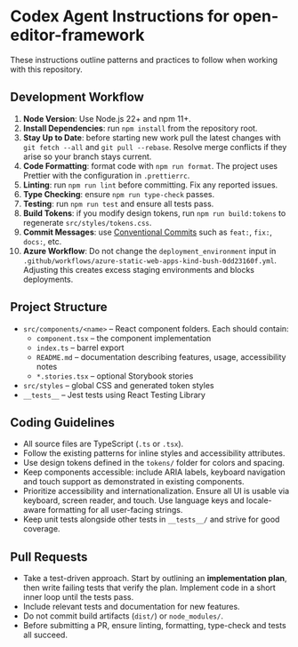 # Codex Agent Instructions for open-editor-framework

These instructions outline patterns and practices to follow when working with this repository.

## Development Workflow

1. **Node Version**: Use Node.js 22+ and npm 11+.
2. **Install Dependencies**: run `npm install` from the repository root.
3. **Stay Up to Date**: before starting new work pull the latest changes with
   `git fetch --all` and `git pull --rebase`. Resolve merge conflicts if they
   arise so your branch stays current.
4. **Code Formatting**: format code with `npm run format`. The project uses Prettier with the configuration in `.prettierrc`.
5. **Linting**: run `npm run lint` before committing. Fix any reported issues.
6. **Type Checking**: ensure `npm run type-check` passes.
7. **Testing**: run `npm run test` and ensure all tests pass.
8. **Build Tokens**: if you modify design tokens, run `npm run build:tokens` to regenerate `src/styles/tokens.css`.
9. **Commit Messages**: use [Conventional Commits](https://www.conventionalcommits.org/) such as `feat:`, `fix:`, `docs:`, etc.
10. **Azure Workflow**: Do not change the `deployment_environment` input in `.github/workflows/azure-static-web-apps-kind-bush-0dd23160f.yml`. Adjusting this creates excess staging environments and blocks deployments.

## Project Structure

- `src/components/<name>` – React component folders. Each should contain:
  - `component.tsx` – the component implementation
  - `index.ts` – barrel export
  - `README.md` – documentation describing features, usage, accessibility notes
  - `*.stories.tsx` – optional Storybook stories
- `src/styles` – global CSS and generated token styles
- `__tests__` – Jest tests using React Testing Library

## Coding Guidelines

- All source files are TypeScript (`.ts` or `.tsx`).
- Follow the existing patterns for inline styles and accessibility attributes.
- Use design tokens defined in the `tokens/` folder for colors and spacing.
- Keep components accessible: include ARIA labels, keyboard navigation and touch support as demonstrated in existing components.
- Prioritize accessibility and internationalization. Ensure all UI is usable via
  keyboard, screen reader, and touch. Use language keys and locale-aware
  formatting for all user-facing strings.
- Keep unit tests alongside other tests in `__tests__/` and strive for good coverage.

## Pull Requests

- Take a test-driven approach. Start by outlining an **implementation plan**,
  then write failing tests that verify the plan. Implement code in a short
  inner loop until the tests pass.
- Include relevant tests and documentation for new features.
- Do not commit build artifacts (`dist/`) or `node_modules/`.
- Before submitting a PR, ensure linting, formatting, type-check and tests all
  succeed.
